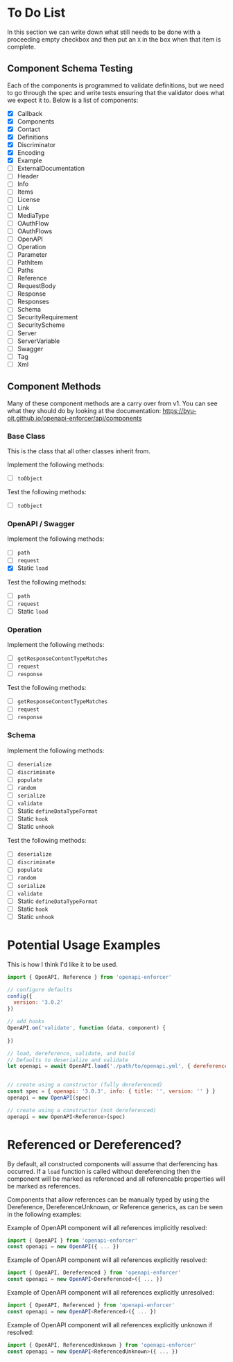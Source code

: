 
# To Do List

In this section we can write down what still needs to be done with a proceeding empty checkbox and then put
an `X` in the box when that item is complete.

## Component Schema Testing

Each of the components is programmed to validate definitions, but we need to go through the spec
and write tests ensuring that the validator does what we expect it to. Below is a list of components:

- [X] Callback
- [X] Components
- [X] Contact
- [X] Definitions
- [X] Discriminator
- [X] Encoding
- [X] Example
- [ ] ExternalDocumentation
- [ ] Header
- [ ] Info
- [ ] Items
- [ ] License
- [ ] Link
- [ ] MediaType
- [ ] OAuthFlow
- [ ] OAuthFlows
- [ ] OpenAPI
- [ ] Operation
- [ ] Parameter
- [ ] PathItem
- [ ] Paths
- [ ] Reference
- [ ] RequestBody
- [ ] Response
- [ ] Responses
- [ ] Schema
- [ ] SecurityRequirement
- [ ] SecurityScheme
- [ ] Server
- [ ] ServerVariable
- [ ] Swagger
- [ ] Tag
- [ ] Xml

## Component Methods

Many of these component methods are a carry over from v1. You can see what they
should do by looking at the documentation: https://byu-oit.github.io/openapi-enforcer/api/components

### Base Class

This is the class that all other classes inherit from.

Implement the following methods:

- [ ] `toObject`

Test the following methods:

- [ ] `toObject`

### OpenAPI / Swagger

Implement the following methods:

- [ ] `path`
- [ ] `request`
- [X] Static `load`

Test the following methods:

- [ ] `path`
- [ ] `request`
- [ ] Static `load`

### Operation

Implement the following methods:

- [ ] `getResponseContentTypeMatches`
- [ ] `request`
- [ ] `response`

Test the following methods:

- [ ] `getResponseContentTypeMatches`
- [ ] `request`
- [ ] `response`

### Schema

Implement the following methods:

- [ ] `deserialize`
- [ ] `discriminate`
- [ ] `populate`
- [ ] `random`
- [ ] `serialize`
- [ ] `validate`
- [ ] Static `defineDataTypeFormat`
- [ ] Static `hook`
- [ ] Static `unhook`

Test the following methods:

- [ ] `deserialize`
- [ ] `discriminate`
- [ ] `populate`
- [ ] `random`
- [ ] `serialize`
- [ ] `validate`
- [ ] Static `defineDataTypeFormat`
- [ ] Static `hook`
- [ ] Static `unhook`

# Potential Usage Examples

This is how I think I'd like it to be used.

```js
import { OpenAPI, Reference } from 'openapi-enforcer'

// configure defaults
config({
  version: '3.0.2'
})

// add hooks
OpenAPI.on('validate', function (data, component) {
  
})

// load, dereference, validate, and build
// Defaults to deserialize and validate
let openapi = await OpenAPI.load('./path/to/openapi.yml', { dereference: true, validate: true })


// create using a constructor (fully dereferenced)
const spec = { openapi: '3.0.3', info: { title: '', version: '' } }
openapi = new OpenAPI(spec)

// create using a constructor (not dereferenced)
openapi = new OpenAPI<Reference>(spec)
```

# Referenced or Dereferenced?

By default, all constructed components will assume that derferencing has
occurred. If a `load` function is called without dereferencing then the
component will be marked as referenced and all referencable properties
will be marked as references.

Components that allow references can be manually typed by using the Dereference,
DereferenceUnknown, or Reference generics, as can be seen in the following examples:

Example of OpenAPI component will all references implicitly resolved:

```ts
import { OpenAPI } from 'openapi-enforcer'
const openapi = new OpenAPI({ ... })
```

Example of OpenAPI component will all references explicitly resolved:

```ts
import { OpenAPI, Dereferenced } from 'openapi-enforcer'
const openapi = new OpenAPI<Dereferenced>({ ... })
```

Example of OpenAPI component will all references explicitly unresolved:

```ts
import { OpenAPI, Referenced } from 'openapi-enforcer'
const openapi = new OpenAPI<Referenced>({ ... })
```

Example of OpenAPI component will all references explicitly unknown if resolved:

```ts
import { OpenAPI, ReferencedUnknown } from 'openapi-enforcer'
const openapi = new OpenAPI<ReferencedUnknown>({ ... })
```
